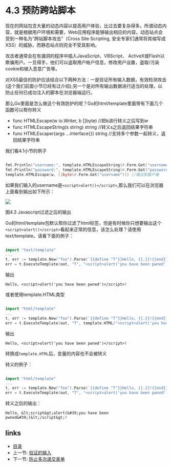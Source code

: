 # 4.3 预防跨站脚本

现在的网站包含大量的动态内容以提高用户体验，比过去要复杂得多。所谓动态内容，就是根据用户环境和需要，Web应用程序能够输出相应的内容。动态站点会受到一种名为“跨站脚本攻击”（Cross Site Scripting, 安全专家们通常将其缩写成 XSS）的威胁，而静态站点则完全不受其影响。

攻击者通常会在有漏洞的程序中插入JavaScript、VBScript、 ActiveX或Flash以欺骗用户。一旦得手，他们可以盗取用户帐户信息，修改用户设置，盗取/污染cookie和植入恶意广告等。

对XSS最佳的防护应该结合以下两种方法：一是验证所有输入数据，有效检测攻击(这个我们前面小节已经有过介绍);另一个是对所有输出数据进行适当的处理，以防止任何已成功注入的脚本在浏览器端运行。

那么Go里面是怎么做这个有效防护的呢？Go的html/template里面带有下面几个函数可以帮你转义

- func HTMLEscape(w io.Writer, b []byte)  //把b进行转义之后写到w
- func HTMLEscapeString(s string) string  //转义s之后返回结果字符串
- func HTMLEscaper(args ...interface{}) string //支持多个参数一起转义，返回结果字符串


我们看4.1小节的例子
```Go

fmt.Println("username:", template.HTMLEscapeString(r.Form.Get("username"))) //输出到服务器端
fmt.Println("password:", template.HTMLEscapeString(r.Form.Get("password")))
template.HTMLEscape(w, []byte(r.Form.Get("username"))) //输出到客户端
```
如果我们输入的username是`<script>alert()</script>`,那么我们可以在浏览器上面看到输出如下所示：

![](/assets/go/images/4.3.escape.png?raw=true)

图4.3 Javascript过滤之后的输出

Go的html/template包默认帮你过滤了html标签，但是有时候你只想要输出这个`<script>alert()</script>`看起来正常的信息，该怎么处理？请使用text/template。请看下面的例子：
```Go

import "text/template"
...
t, err := template.New("foo").Parse(`{{define "T"}}Hello, {{.}}!{{end}}`)
err = t.ExecuteTemplate(out, "T", "<script>alert('you have been pwned')</script>")
```
输出

	Hello, <script>alert('you have been pwned')</script>!

或者使用template.HTML类型
```Go

import "html/template"
...
t, err := template.New("foo").Parse(`{{define "T"}}Hello, {{.}}!{{end}}`)
err = t.ExecuteTemplate(out, "T", template.HTML("<script>alert('you have been pwned')</script>"))
```
输出

	Hello, <script>alert('you have been pwned')</script>!

转换成`template.HTML`后，变量的内容也不会被转义

转义的例子：
```Go

import "html/template"
...
t, err := template.New("foo").Parse(`{{define "T"}}Hello, {{.}}!{{end}}`)
err = t.ExecuteTemplate(out, "T", "<script>alert('you have been pwned')</script>")
```
转义之后的输出：

	Hello, &lt;script&gt;alert(&#39;you have been pwned&#39;)&lt;/script&gt;!



## links
   * [目录](<preface.md>)
   * 上一节: [验证的输入](<04.2.md>)
   * 下一节: [防止多次递交表单](<04.4.md>)
